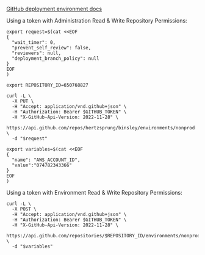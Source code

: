 [GitHub deployment environment docs](https://docs.github.com/en/rest/deployments/environments?apiVersion=2022-11-28)

Using a token with Administration Read & Write Repository Permissions:
```shell
export request=$(cat <<EOF
{
  "wait_timer": 0,
  "prevent_self_review": false,
  "reviewers": null,
  "deployment_branch_policy": null
}
EOF
)
  
export REPOSITORY_ID=650768827

curl -L \
  -X PUT \
  -H "Accept: application/vnd.github+json" \
  -H "Authorization: Bearer $GITHUB_TOKEN" \
  -H "X-GitHub-Api-Version: 2022-11-28" \
  https://api.github.com/repos/hertzsprung/binsley/environments/nonprod \
  -d "$request"
```

```shell
export variables=$(cat <<EOF
{
  "name": "AWS_ACCOUNT_ID",
  "value":"074782343366"
}
EOF
)
```

Using a token with Environment Read & Write Repository Permissions:
```shell
curl -L \
  -X POST \
  -H "Accept: application/vnd.github+json" \
  -H "Authorization: Bearer $GITHUB_TOKEN" \
  -H "X-GitHub-Api-Version: 2022-11-28" \
  https://api.github.com/repositories/$REPOSITORY_ID/environments/nonprod/variables \
  -d "$variables"
```